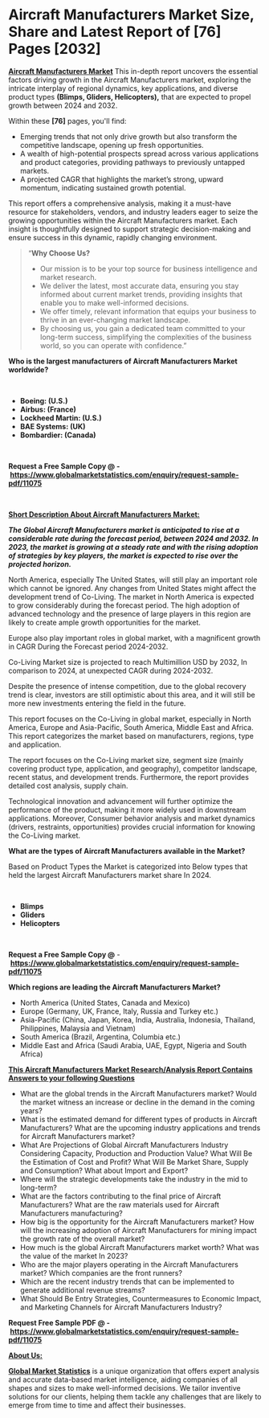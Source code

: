 <h1>Aircraft Manufacturers Market Size, Share and Latest Report of [76] Pages [2032]</h1>
<p><a href="https://www.globalmarketstatistics.com/market-reports/aircraft-manufacturers-market-11075"><strong>Aircraft Manufacturers Market</strong></a> This in-depth report uncovers the essential factors driving growth in the Aircraft Manufacturers market, exploring the intricate interplay of regional dynamics, key applications, and diverse product types <strong>(Blimps, Gliders, Helicopters),</strong> that are expected to propel growth between 2024 and 2032.</p>
<p>Within these <strong>[76]</strong> pages, you'll find:</p>
<ul>
<li>Emerging trends that not only drive growth but also transform the competitive landscape, opening up fresh opportunities.</li>
<li>A wealth of high-potential prospects spread across various applications and product categories, providing pathways to previously untapped markets.</li>
<li>A projected CAGR that highlights the market&rsquo;s strong, upward momentum, indicating sustained growth potential.</li>
</ul>
<p>This report offers a comprehensive analysis, making it a must-have resource for stakeholders, vendors, and industry leaders eager to seize the growing opportunities within the Aircraft Manufacturers market. Each insight is thoughtfully designed to support strategic decision-making and ensure success in this dynamic, rapidly changing environment.</p>
<blockquote class="">
<p>&ldquo;<strong>Why Choose Us? </strong></p>
<ul>
<li>Our mission is to be your top source for business intelligence and market research.</li>
<li>We deliver the latest, most accurate data, ensuring you stay informed about current market trends, providing insights that enable you to make well-informed decisions.</li>
<li>We offer timely, relevant information that equips your business to thrive in an ever-changing market landscape.</li>
<li>By choosing us, you gain a dedicated team committed to your long-term success, simplifying the complexities of the business world, so you can operate with confidence.&rdquo;</li>
</ul>
</blockquote>
<p><strong>Who is the largest manufacturers of Aircraft Manufacturers Market worldwide?</strong></p>
<p>&nbsp;</p>
<ul>
<li><strong>Boeing: (U.S.)</strong></li>
<li><strong>Airbus: (France)</strong></li>
<li><strong>Lockheed Martin: (U.S.)</strong></li>
<li><strong>BAE Systems: (UK)</strong></li>
<li><strong>Bombardier: (Canada)</strong></li>
</ul>
<p>&nbsp;</p>
<p><strong>Request a Free Sample Copy @ -&nbsp;</strong><a href="https://www.globalmarketstatistics.com/enquiry/request-sample-pdf/11075"><strong>https://www.globalmarketstatistics.com/enquiry/request-sample-pdf/11075</strong></a></p>
<p>&nbsp;</p>
<p><strong><u>Short Description About Aircraft Manufacturers Market:</u></strong></p>
<p><strong><em>The Global Aircraft Manufacturers market is anticipated to rise at a considerable rate during the forecast period, between 2024 and 2032. In 2023, the market is growing at a steady rate and with the rising adoption of strategies by key players, the market is expected to rise over the projected horizon.</em></strong></p>
<p>North America, especially The United States, will still play an important role which cannot be ignored. Any changes from United States might affect the development trend of Co-Living. The market in North America is expected to grow considerably during the forecast period. The high adoption of advanced technology and the presence of large players in this region are likely to create ample growth opportunities for the market.</p>
<p>Europe also play important roles in global market, with a magnificent growth in CAGR During the Forecast period 2024-2032.</p>
<p>Co-Living Market size is projected to reach Multimillion USD by 2032, In comparison to 2024, at unexpected CAGR during 2024-2032.</p>
<p>Despite the presence of intense competition, due to the global recovery trend is clear, investors are still optimistic about this area, and it will still be more new investments entering the field in the future.</p>
<p>This report focuses on the Co-Living in global market, especially in North America, Europe and Asia-Pacific, South America, Middle East and Africa. This report categorizes the market based on manufacturers, regions, type and application.</p>
<p>The report focuses on the Co-Living market size, segment size (mainly covering product type, application, and geography), competitor landscape, recent status, and development trends. Furthermore, the report provides detailed cost analysis, supply chain.</p>
<p>Technological innovation and advancement will further optimize the performance of the product, making it more widely used in downstream applications. Moreover, Consumer behavior analysis and market dynamics (drivers, restraints, opportunities) provides crucial information for knowing the Co-Living market.</p>
<p><strong>What are the types of Aircraft Manufacturers available in the Market?</strong></p>
<p>Based on Product Types the Market is categorized into Below types that held the largest Aircraft Manufacturers market share In 2024.</p>
<p>&nbsp;</p>
<ul>
<li><strong>Blimps</strong></li>
<li><strong>Gliders</strong></li>
<li><strong>Helicopters</strong></li>
</ul>
<p>&nbsp;</p>
<p><strong>Request a Free Sample Copy @</strong>&nbsp;-&nbsp;<a href="https://www.globalmarketstatistics.com/enquiry/request-sample-pdf/11075"><strong>https://www.globalmarketstatistics.com/enquiry/request-sample-pdf/11075</strong></a></p>
<p><strong>Which regions are leading the Aircraft Manufacturers Market?</strong></p>
<ul>
<li>North America (United States, Canada and Mexico)</li>
<li>Europe (Germany, UK, France, Italy, Russia and Turkey etc.)</li>
<li>Asia-Pacific (China, Japan, Korea, India, Australia, Indonesia, Thailand, Philippines, Malaysia and Vietnam)</li>
<li>South America (Brazil, Argentina, Columbia etc.)</li>
<li>Middle East and Africa (Saudi Arabia, UAE, Egypt, Nigeria and South Africa)</li>
</ul>
<p><strong><u>This Aircraft Manufacturers Market Research/Analysis Report Contains Answers to your following Questions</u></strong></p>
<ul>
<li>What are the global trends in the Aircraft Manufacturers market? Would the market witness an increase or decline in the demand in the coming years?</li>
<li>What is the estimated demand for different types of products in Aircraft Manufacturers? What are the upcoming industry applications and trends for Aircraft Manufacturers market?</li>
<li>What Are Projections of Global Aircraft Manufacturers Industry Considering Capacity, Production and Production Value? What Will Be the Estimation of Cost and Profit? What Will Be Market Share, Supply and Consumption? What about Import and Export?</li>
<li>Where will the strategic developments take the industry in the mid to long-term?</li>
<li>What are the factors contributing to the final price of Aircraft Manufacturers? What are the raw materials used for Aircraft Manufacturers manufacturing?</li>
<li>How big is the opportunity for the Aircraft Manufacturers market? How will the increasing adoption of Aircraft Manufacturers for mining impact the growth rate of the overall market?</li>
<li>How much is the global Aircraft Manufacturers market worth? What was the value of the market In 2023?</li>
<li>Who are the major players operating in the Aircraft Manufacturers market? Which companies are the front runners?</li>
<li>Which are the recent industry trends that can be implemented to generate additional revenue streams?</li>
<li>What Should Be Entry Strategies, Countermeasures to Economic Impact, and Marketing Channels for Aircraft Manufacturers Industry?</li>
</ul>
<p><strong>Request Free Sample PDF @ -&nbsp;</strong><a href="https://www.globalmarketstatistics.com/enquiry/request-sample-pdf/11075"><strong>https://www.globalmarketstatistics.com/enquiry/request-sample-pdf/11075</strong></a></p>
<p><strong><u>About Us:</u></strong></p>
<p><a href="https://www.globalmarketstatistics.com/"><strong>Global Market Statistics</strong></a>&nbsp;is a unique organization that offers expert analysis and accurate data-based market intelligence, aiding companies of all shapes and sizes to make well-informed decisions. We tailor inventive solutions for our clients, helping them tackle any challenges that are likely to emerge from time to time and affect their businesses.</p>